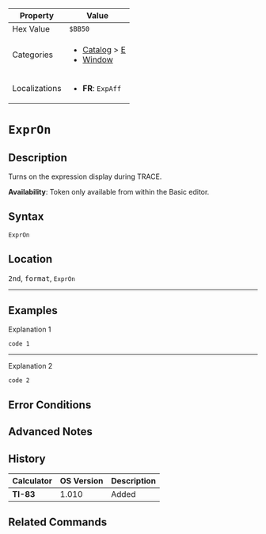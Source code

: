 | Property      | Value |
|---------------|-------|
| Hex Value     | `$BB50`|
| Categories    | <ul><li>[Catalog](<../categories/Catalog.md>) > [E](<../categories/Catalog.md#E>)</li><li>[Window](<../categories/Window.md>)</li></ul> |
| Localizations | <ul><li><b>FR</b>: `ExpAff`</li></ul> |

# `ExprOn`

## Description
Turns on the expression display during TRACE.


<b>Availability</b>: Token only available from within the Basic editor.

## Syntax
`ExprOn`

## Location
<kbd>2nd</kbd>, <kbd>format</kbd>, `ExprOn`
<hr>

## Examples

Explanation 1
```ti-basic
code 1
```
---
Explanation 2
```ti-basic
code 2
```

## Error Conditions


## Advanced Notes


## History
| Calculator | OS Version | Description |
|------------|------------|-------------|
| <b>TI-83</b> | 1.010 | Added

## Related Commands

    